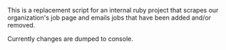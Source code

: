 This is a replacement script for an internal ruby project that scrapes our organization's job page and emails jobs that have been added and/or removed.

Currently changes are dumped to console.

